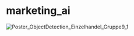 # marketing_ai

![Poster_ObjectDetection_Einzelhandel_Gruppe9_1](https://user-images.githubusercontent.com/61428610/199959967-08b8746d-3b31-4895-b711-1b57427b51f8.png)
